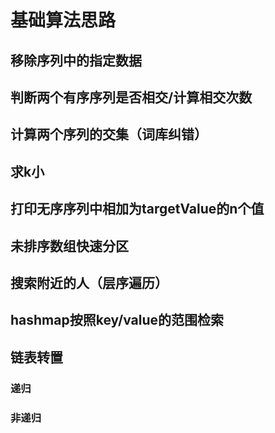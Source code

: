 # 基础算法思路

## 移除序列中的指定数据

## 判断两个有序序列是否相交/计算相交次数

## 计算两个序列的交集（词库纠错）

## 求k小

## 打印无序序列中相加为targetValue的n个值

## 未排序数组快速分区

## 搜索附近的人（层序遍历）

## hashmap按照key/value的范围检索

## 链表转置

### 递归

### 非递归



